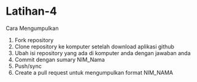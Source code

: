 # Latihan-4
Cara Mengumpulkan <br />
1. Fork repository <br />
2. Clone repository ke komputer setelah download aplikasi github <br />
3. Ubah isi repository yang ada di komputer anda dengan jawaban anda <br />
4. Commit dengan sumary NIM_Nama <br />
5. Push/sync <br />
6. Create a pull request untuk mengumpulkan format NIM_NAMA <br />
